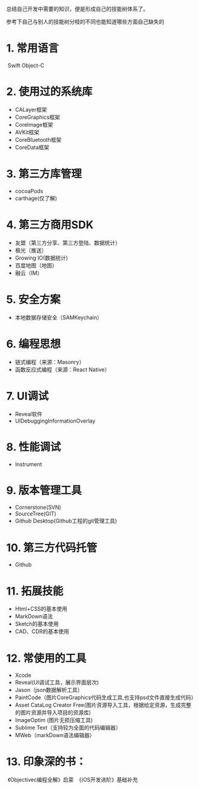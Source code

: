 总结自己开发中需要的知识，便是形成自己的技能树体系了。

参考下自己与别人的技能树分枝的不同也能知道哪些方面自己缺失的

# 1. 常用语言
  Swift
  Object-C

# 2. 使用过的系统库
- CALayer框架
- CoreGraphics框架
- CoreImage框架
- AVKit框架
- CoreBluetooth框架
- CoreData框架
  
# 3. 第三方库管理
- cocoaPods
- carthage(仅了解)
 
# 4. 第三方商用SDK
- 友盟（第三方分享、第三方登陆、数据统计）
- 极光（推送）
- Growing IO(数据统计)
- 百度地图（地图）
- 融云（IM）

# 5. 安全方案
- 本地数据存储安全（SAMKeychain）

# 6. 编程思想
- 链式编程（来源：Masonry）
- 函数反应式编程（来源：React Native）

# 7. UI调试
- Reveal软件
- UIDebuggingInformationOverlay

# 8. 性能调试
- Instrument

# 9. 版本管理工具
- Cornerstone(SVN)
- SourceTree(GIT)
- Github Desktop(Github工程的git管理工具)

# 10. 第三方代码托管
- Github

# 11. 拓展技能
- Html+CSS的基本使用
- MarkDown语法
- Sketch的基本使用
- CAD、CDR的基本使用

# 12. 常使用的工具
- Xcode
- Reveal(UI调试工具，展示界面层次)
- Jason（json数据解析工具）
- PaintCode（图片CoreGraphics代码生成工具,也支持psd文件直接生成代码）
- Asset CataLog Creator Free(图片资源导入工具，根据给定资源，生成完整的图片资源并导入项目的资源库)
- ImageOptim (图片无损压缩工具)
- Sublime Text（支持较为全面的代码编辑器）
- MWeb（markDown语法编辑器）

# 13. 印象深的书：
  《Objectivec编程全解》启蒙
  《iOS开发进阶》基础补充
